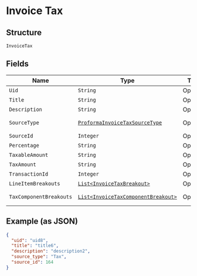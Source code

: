 
# Invoice Tax

## Structure

`InvoiceTax`

## Fields

| Name | Type | Tags | Description | Getter | Setter |
|  --- | --- | --- | --- | --- | --- |
| `Uid` | `String` | Optional | - | String getUid() | setUid(String uid) |
| `Title` | `String` | Optional | - | String getTitle() | setTitle(String title) |
| `Description` | `String` | Optional | - | String getDescription() | setDescription(String description) |
| `SourceType` | [`ProformaInvoiceTaxSourceType`](../../doc/models/proforma-invoice-tax-source-type.md) | Optional | - | ProformaInvoiceTaxSourceType getSourceType() | setSourceType(ProformaInvoiceTaxSourceType sourceType) |
| `SourceId` | `Integer` | Optional | - | Integer getSourceId() | setSourceId(Integer sourceId) |
| `Percentage` | `String` | Optional | - | String getPercentage() | setPercentage(String percentage) |
| `TaxableAmount` | `String` | Optional | - | String getTaxableAmount() | setTaxableAmount(String taxableAmount) |
| `TaxAmount` | `String` | Optional | - | String getTaxAmount() | setTaxAmount(String taxAmount) |
| `TransactionId` | `Integer` | Optional | - | Integer getTransactionId() | setTransactionId(Integer transactionId) |
| `LineItemBreakouts` | [`List<InvoiceTaxBreakout>`](../../doc/models/invoice-tax-breakout.md) | Optional | - | List<InvoiceTaxBreakout> getLineItemBreakouts() | setLineItemBreakouts(List<InvoiceTaxBreakout> lineItemBreakouts) |
| `TaxComponentBreakouts` | [`List<InvoiceTaxComponentBreakout>`](../../doc/models/invoice-tax-component-breakout.md) | Optional | - | List<InvoiceTaxComponentBreakout> getTaxComponentBreakouts() | setTaxComponentBreakouts(List<InvoiceTaxComponentBreakout> taxComponentBreakouts) |

## Example (as JSON)

```json
{
  "uid": "uid8",
  "title": "title6",
  "description": "description2",
  "source_type": "Tax",
  "source_id": 164
}
```

